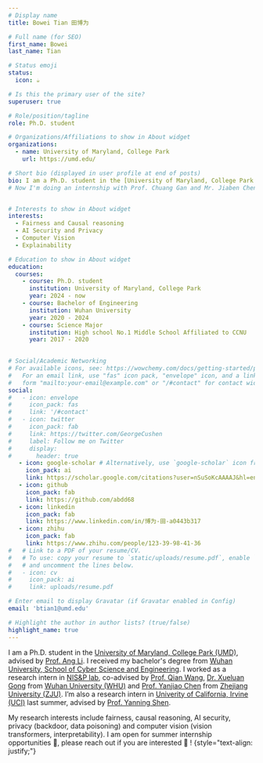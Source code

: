 ```yaml
---
# Display name
title: Bowei Tian 田博为

# Full name (for SEO)
first_name: Bowei
last_name: Tian

# Status emoji
status:
  icon: ☕️

# Is this the primary user of the site?
superuser: true

# Role/position/tagline
role: Ph.D. student

# Organizations/Affiliations to show in About widget
organizations:
  - name: University of Maryland, College Park
    url: https://umd.edu/

# Short bio (displayed in user profile at end of posts)
bio: I am a Ph.D. student in the [University of Maryland, College Park (UMD)](https://umd.edu/), advised by [Prof. Ang Li](https://www.ang-li.com/). I received my bachelor's degree from [Wuhan University, School of Cyber Science and Engineering](https://cse.whu.edu.cn/). I worked as a research intern in [NIS&P lab](http://nisplab.whu.edu.cn/), co-advised by [Prof. Qian Wang](https://scholar.google.com/citations?user=CD7ybnAAAAAJ), [Dr. Xueluan Gong](https://scholar.google.fi/citations?user=8vwOEGcAAAAJ&hl=en&oi=ao) from [Wuhan University (WHU)](https://www.whu.edu.cn/) and [Prof. Yanjiao Chen](https://scholar.google.fi/citations?user=ax6CbMgAAAAJ&hl=en) from [Zhejiang University (ZJU)](https://www.zju.edu.cn/). I’m also a research intern in [Univerity of California, Irvine (UCI)](https://uci.edu/) last summer, advised by [Prof. Yanning Shen](https://sites.google.com/uci.edu/yanning-shen/).
# Now I'm doing an internship with Prof. Chuang Gan and Mr. Jiaben Chen at [University of Massachusetts Amherst (UMass)](https://www.umass.edu/).


# Interests to show in About widget
interests:
  - Fairness and Causal reasoning
  - AI Security and Privacy
  - Computer Vision
  - Explainability

# Education to show in About widget
education:
  courses:
    - course: Ph.D. student
      institution: University of Maryland, College Park
      year: 2024 - now
    - course: Bachelor of Engineering
      institution: Wuhan University
      year: 2020 - 2024
    - course: Science Major 
      institution: High school No.1 Middle School Affiliated to CCNU
      year: 2017 - 2020
      

# Social/Academic Networking
# For available icons, see: https://wowchemy.com/docs/getting-started/page-builder/#icons
#   For an email link, use "fas" icon pack, "envelope" icon, and a link in the
#   form "mailto:your-email@example.com" or "/#contact" for contact widget.
social:
#   - icon: envelope
#     icon_pack: fas
#     link: '/#contact'
#   - icon: twitter
#     icon_pack: fab
#     link: https://twitter.com/GeorgeCushen
#     label: Follow me on Twitter
#     display:
#       header: true
   - icon: google-scholar # Alternatively, use `google-scholar` icon from `ai` icon pack
     icon_pack: ai
     link: https://scholar.google.com/citations?user=nSuSoKcAAAAJ&hl=en&oi=ao
   - icon: github
     icon_pack: fab
     link: https://github.com/abdd68
   - icon: linkedin
     icon_pack: fab
     link: https://www.linkedin.com/in/博为-田-a0443b317
   - icon: zhihu
     icon_pack: fab
     link: https://www.zhihu.com/people/123-39-98-41-36
#   # Link to a PDF of your resume/CV.
#   # To use: copy your resume to `static/uploads/resume.pdf`, enable `ai` icons in `params.yaml`,
#   # and uncomment the lines below.
#   - icon: cv
#     icon_pack: ai
#     link: uploads/resume.pdf

# Enter email to display Gravatar (if Gravatar enabled in Config)
email: 'btian1@umd.edu'

# Highlight the author in author lists? (true/false)
highlight_name: true
---
```


I am a Ph.D. student in the [University of Maryland, College Park (UMD)](https://umd.edu/), advised by [Prof. Ang Li](https://www.ang-li.com/). I received my bachelor's degree from [Wuhan University, School of Cyber Science and Engineering](https://cse.whu.edu.cn/). I worked as a research intern in [NIS&P lab](http://nisplab.whu.edu.cn/), co-advised by [Prof. Qian Wang](https://scholar.google.com/citations?user=CD7ybnAAAAAJ), [Dr. Xueluan Gong](https://scholar.google.fi/citations?user=8vwOEGcAAAAJ&hl=en&oi=ao) from [Wuhan University (WHU)](https://www.whu.edu.cn/) and [Prof. Yanjiao Chen](https://scholar.google.fi/citations?user=ax6CbMgAAAAJ&hl=en) from [Zhejiang University (ZJU)](https://www.zju.edu.cn/). I’m also a research intern in [Univerity of California, Irvine (UCI)](https://uci.edu/) last summer, advised by [Prof. Yanning Shen](https://sites.google.com/uci.edu/yanning-shen/).

My research interests include fairness, causal reasoning, AI security, privacy (backdoor, data poisoning) and computer vision (vision transformers, interpretability). I am open for summer internship opportunities 💼, please reach out if you are interested 🤗 !
{style="text-align: justify;"}